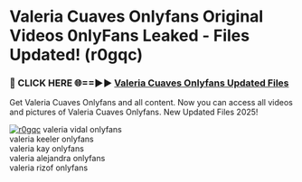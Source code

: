 # Valeria Cuaves Onlyfans Original Videos 0nlyFans Leaked - Files Updated! (r0gqc)

<h3>🔴 CLICK HERE 🌐==►► <a href="https://tinyurl.com/2wckxsce" rel="nofollow">Valeria Cuaves Onlyfans Updated Files</a></h3>

Get Valeria Cuaves Onlyfans and all content. Now you can access all videos and pictures of Valeria Cuaves Onlyfans. New Updated Files 2025!

[![r0gqc](https://i.imgur.com/AFduVYN.gif)](https://tinyurl.com/2wckxsce)
valeria vidal onlyfans<br>
valeria keeler onlyfans<br>
valeria kay onlyfans<br>
valeria alejandra onlyfans<br>
valeria rizof onlyfans